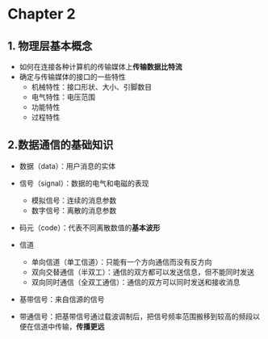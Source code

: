 # Chapter 2

## 1. 物理层基本概念

- 如何在连接各种计算机的传输媒体上**传输数据比特流**
- 确定与传输媒体的接口的一些特性
  - 机械特性：接口形状、大小、引脚数目
  - 电气特性：电压范围
  - 功能特性
  - 过程特性

## 2.数据通信的基础知识

- 数据（data）：用户消息的实体
- 信号（signal）：数据的电气和电磁的表现
  - 模拟信号：连续的消息参数
  - 数字信号：离散的消息参数
- 码元（code）：代表不同离散数值的**基本波形**

- 信道
  - 单向信道（单工信道）：只能有一个方向通信而没有反方向
  - 双向交替通信（半双工）：通信的双方都可以发送信息，但不能同时发送
  - 双向同时通信（全双工通信）：通信的双方可以同时发送和接收消息
- 基带信号：来自信源的信号
- 带通信号：把基带信号通过载波调制后，把信号频率范围搬移到较高的频段以便在信道中传输，**传播更远**